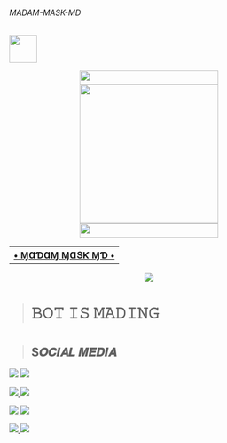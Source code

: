 ###### MADAM-MASK-MD



<p align="left"> 
  <a href="https://github.com/Shizu-Hub"><img src="http://readme-typing-svg.herokuapp.com?font=Arial+black&color=DCC12E&lines=MADAM+MASK+MD;+BOT+BY+DULEN...+%F0%9F%91%8B" height="50px"
</p>
    
<div align='center'>
<a href="https://github.com/DULENS-PROJECTS/DULENS-PROJECTS"><img src="https://graph.org/file/1e3128294af46f23ddf34.gif" width="250" height="25">
</div>

<div align='center'>
<a href="https://github.com/DULENS-PROJECTS/MADAM-MASK-MD"><img src="https://i.ibb.co/PFdnLRq/replicate-prediction-b4ajl4bbgqg534z3xurddwigvu.png" width="250" height="250">
</div>

<div align='center'>
<a href="https://github.com/DULENS-PROJECTS/DULENS-PROJECTS"><img src="https://graph.org/file/1e3128294af46f23ddf34.gif" width="250" height="25">
</div>
  
<div align='center'>
<table><tr><th><b> • ⱮⱭƊⱭⱮ ⱮⱭՏƘ ⱮƊ • </b></th><a href="(https://github.com/DULENS-PROJECTS/DULENS-PROJECTS/tree/main)"></a></td><a href="(https://github.com/DULENS-PROJECTS)"></a></table>
</div>

<div align="center">
<img src="https://komarev.com/ghpvc/?username=DULENS-PROJECTS&style=flat-square">
</div>

><h1>𝙱𝙾𝚃 𝙸𝚂 𝙼𝙰𝙳𝙸𝙽𝙶<h1>

 ><h2>S𝑶𝑪𝑰𝑨𝑳 𝑴𝑬𝑫𝑰𝑨</h2>

<a href="https://wa.me//+94725058591"><img src="https://img.shields.io/badge/WHATSAPP-03C75A?style=for-the-badge&logo=WHATSAPP&logoColor=FFFFFF"></a>
<a href="https://t.me/d_sathsara"><img src="https://img.shields.io/badge/Telegram-2CA5E0?style=for-the-badge&logo=telegram&logoColor=white">

<a href="https://github.com/DULENS-PROJECTS/DULENS-PROJECTS"><img src="https://img.shields.io/badge/GitHub-000000?style=for-the-badge&logo=github&logoColor=white">
<a href="https://www.facebook.com/profile.php?id=100090790743904&mibextid=ZbWKwL"><img src="https://img.shields.io/badge/Facebook-1877F2?style=for-the-badge&logo=facebook&logoColor=white">

<a href="https://instagram.com/dulensathsara"><img src="https://img.shields.io/badge/Instagram-E4405F?style=for-the-badge&logo=instagram&logoColor=white">
<a href="https://dulenspersonalmail@gmail.com"><img src="https://img.shields.io/badge/Gmail-D14836?style=for-the-badge&logo=gmail&logoColor=white">

<a href="https://youtube.com/@DaFaqB00M"><img src="https://img.shields.io/badge/YouTube-FF0000?style=for-the-badge&logo=youtube&logoColor=white">
<a href="Link Soon..."><img src="https://img.shields.io/badge/Discord-5865F2?style=for-the-badge&logo=discord&logoColor=white">

